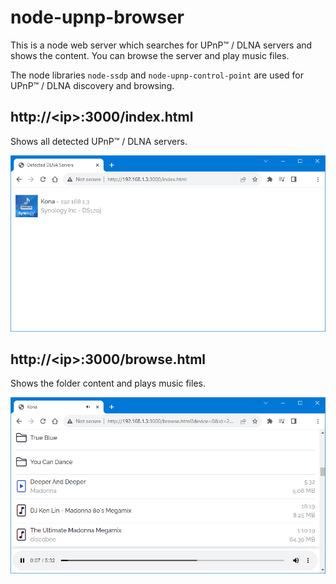 # node-upnp-browser
This is a node web server which searches for UPnP&trade; / DLNA servers and shows the content. You can browse the server and play music files.

The node libraries `node-ssdp` and `node-upnp-control-point` are used for UPnP&trade; / DLNA discovery and browsing.


## http://\<ip\>:3000/index.html
Shows all detected UPnP&trade; / DLNA servers.

![](.github/index.png)

## http://\<ip\>:3000/browse.html
Shows the folder content and plays music files.

![](.github/browse.png)
